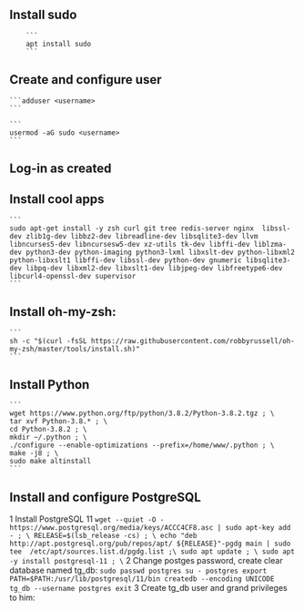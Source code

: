 ## Install sudo

        ```
        apt install sudo
        ```
        
## Create and configure user

    ```adduser <username>
    ```

    ```
    usermod -aG sudo <username>
    ```

## Log-in as created <username>

## Install cool apps

    ```
    sudo apt-get install -y zsh curl git tree redis-server nginx  libssl-dev zlib1g-dev libbz2-dev libreadline-dev libsqlite3-dev llvm libncurses5-dev libncursesw5-dev xz-utils tk-dev libffi-dev liblzma-dev python3-dev python-imaging python3-lxml libxslt-dev python-libxml2 python-libxslt1 libffi-dev libssl-dev python-dev gnumeric libsqlite3-dev libpq-dev libxml2-dev libxslt1-dev libjpeg-dev libfreetype6-dev libcurl4-openssl-dev supervisor
    ```

## Install oh-my-zsh:

    ```
    sh -c "$(curl -fsSL https://raw.githubusercontent.com/robbyrussell/oh-my-zsh/master/tools/install.sh)"
    ```

## Install Python

    ```
    wget https://www.python.org/ftp/python/3.8.2/Python-3.8.2.tgz ; \
    tar xvf Python-3.8.* ; \
    cd Python-3.8.2 ; \
    mkdir ~/.python ; \
    ./configure --enable-optimizations --prefix=/home/www/.python ; \
    make -j8 ; \
    sudo make altinstall
    ```

## Install and configure PostgreSQL

1 Install PostgreSQL 11
        ```
        wget --quiet -O - https://www.postgresql.org/media/keys/ACCC4CF8.asc | sudo apt-key add - ; \
        RELEASE=$(lsb_release -cs) ; \
        echo "deb http://apt.postgresql.org/pub/repos/apt/ ${RELEASE}"-pgdg main | sudo tee  /etc/apt/sources.list.d/pgdg.list ;\
        sudo apt update ; \
        sudo apt -y install postgresql-11 ; \
        ```
2 Change postges password, create clear database named tg_db:
        ```
        sudo passwd postgres
        su - postgres
        export PATH=$PATH:/usr/lib/postgresql/11/bin
        createdb --encoding UNICODE tg_db --username postgres
        exit
        ```
3 Create tg_db user and grand privileges to him:
        
